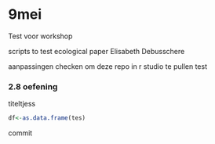 # 9mei
Test voor workshop

scripts to test ecological paper
Elisabeth Debusschere 

aanpassingen checken om deze repo in r studio te pullen
test


### 2.8 oefening

titeltjess
```r 
df<-as.data.frame(tes)

```

commit
